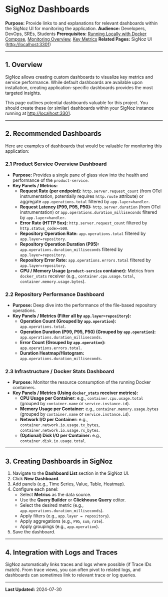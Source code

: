 # SigNoz Dashboards

**Purpose:** Provide links to and explanations for relevant dashboards within the SigNoz UI for monitoring the application.
**Audience:** Developers, DevOps, SREs, Students
**Prerequisites:** [Running Locally with Docker Compose](../development/Running_Locally_with_Docker_Compose.md), [Monitoring Overview](./README.md), [Key Metrics](./Key_Metrics.md)
**Related Pages:** SigNoz UI ([http://localhost:3301](http://localhost:3301))

---

## 1. Overview

SigNoz allows creating custom dashboards to visualize key metrics and service performance. While default dashboards are available upon installation, creating application-specific dashboards provides the most targeted insights.

This page outlines potential dashboards valuable for this project. You should create these (or similar) dashboards within your SigNoz instance running at [http://localhost:3301](http://localhost:3301).

<!-- 
[USER ACTION REQUIRED]
Create the dashboards described below in your SigNoz instance.
Optionally, replace the descriptive text with actual screenshots or embedded dashboard links if your environment supports it.
-->

---

## 2. Recommended Dashboards

Here are examples of dashboards that would be valuable for monitoring this application:

### 2.1 Product Service Overview Dashboard
*   **Purpose:** Provides a single pane of glass view into the health and performance of the `product-service`.
*   **Key Panels / Metrics:**
    *   **Request Rate (per endpoint):** `http.server.request_count` (from OTel instrumentation, potentially requires `http.route` attribute) or aggregate `app.operations.total` filtered by `app.layer=handler`.
    *   **Request Latency (P99, P95, P50):** `http.server.duration` (from OTel instrumentation) or `app.operations.duration_milliseconds` filtered by `app.layer=handler`.
    *   **Error Rate (HTTP 5xx):** `http.server.request_count` filtered by `http.status_code>=500`.
    *   **Repository Operation Rate:** `app.operations.total` filtered by `app.layer=repository`.
    *   **Repository Operation Duration (P95):** `app.operations.duration_milliseconds` filtered by `app.layer=repository`.
    *   **Repository Error Rate:** `app.operations.errors.total` filtered by `app.layer=repository`.
    *   **CPU / Memory Usage (`product-service` container):** Metrics from `docker_stats` receiver (e.g., `container.cpu.usage.total`, `container.memory.usage.bytes`).

### 2.2 Repository Performance Dashboard
*   **Purpose:** Deep dive into the performance of the file-based repository operations.
*   **Key Panels / Metrics (Filter all by `app.layer=repository`):**
    *   **Operation Count (Grouped by `app.operation`):** `app.operations.total`.
    *   **Operation Duration (P99, P95, P50) (Grouped by `app.operation`):** `app.operations.duration_milliseconds`.
    *   **Error Count (Grouped by `app.operation`):** `app.operations.errors.total`.
    *   **Duration Heatmap/Histogram:** `app.operations.duration_milliseconds`.

### 2.3 Infrastructure / Docker Stats Dashboard
*   **Purpose:** Monitor the resource consumption of the running Docker containers.
*   **Key Panels / Metrics (Using `docker_stats` receiver metrics):**
    *   **CPU Usage per Container:** e.g., `container.cpu.usage.total` (grouped by `container.name` or `service.instance.id`).
    *   **Memory Usage per Container:** e.g., `container.memory.usage.bytes` (grouped by `container.name` or `service.instance.id`).
    *   **Network I/O per Container:** e.g., `container.network.io.usage.tx_bytes`, `container.network.io.usage.rx_bytes`.
    *   **(Optional) Disk I/O per Container:** e.g., `container.disk.io.usage.total`.

---

## 3. Creating Dashboards in SigNoz

1.  Navigate to the **Dashboard List** section in the SigNoz UI.
2.  Click **New Dashboard**.
3.  Add panels (e.g., Time Series, Value, Table, Heatmap).
4.  Configure each panel:
    *   Select **Metrics** as the data source.
    *   Use the **Query Builder** or **Clickhouse Query** editor.
    *   Select the desired metric (e.g., `app.operations.duration_milliseconds`).
    *   Apply filters (e.g., `app.layer = repository`).
    *   Apply aggregations (e.g., `P95`, `sum`, `rate`).
    *   Apply groupings (e.g., `app.operation`).
5.  Save the dashboard.

---

## 4. Integration with Logs and Traces

SigNoz automatically links traces and logs where possible (if Trace IDs match). From trace views, you can often pivot to related logs, and dashboards can sometimes link to relevant trace or log queries.

---

**Last Updated:** 2024-07-30